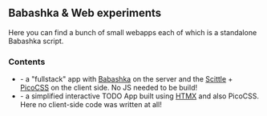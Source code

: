 ## Babashka & Web experiments

Here you can find a bunch of small webapps each of which is a standalone Babashka script.

### Contents

- [](scittle-ticker.clj) - a "fullstack" app with [Babashka](https://babashka.org/) on the server and the [Scittle](https://babashka.org/scittle/) + [PicoCSS](https://picocss.com) on the client side. No JS needed to be build!
- [](htmx-todo-app.clj) - a simplified interactive TODO App built using [HTMX](https://htmx.org) and also PicoCSS. Here no client-side code was written at all!
